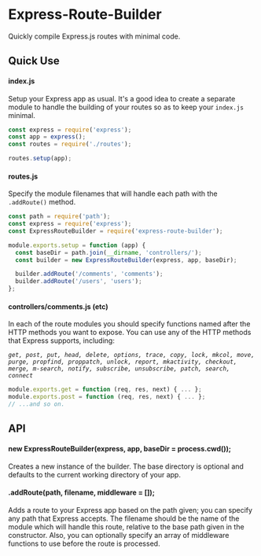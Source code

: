 # Express-Route-Builder
Quickly compile Express.js routes with minimal code.

## Quick Use

#### index.js
Setup your Express app as usual. It's a good idea to create a separate module to handle the building of your routes so as to keep your `index.js` minimal.

```javascript
const express = require('express');
const app = express();
const routes = require('./routes');

routes.setup(app);
```

#### routes.js
Specify the module filenames that will handle each path with the `.addRoute()` method.

```javascript
const path = require('path');
const express = require('express');
const ExpressRouteBuilder = require('express-route-builder');

module.exports.setup = function (app) {
  const baseDir = path.join(__dirname, 'controllers/');
  const builder = new ExpressRouteBuilder(express, app, baseDir);

  builder.addRoute('/comments', 'comments');
  builder.addRoute('/users', 'users');
};
```

#### controllers/comments.js (etc)
In each of the route modules you should specify functions named after the HTTP methods you want to expose. You can use any of the HTTP methods that Express supports, including:

_`get, post, put, head, delete, options, trace, copy, lock, mkcol, move, purge, propfind, proppatch, unlock, report, mkactivity, checkout, merge, m-search, notify, subscribe, unsubscribe, patch, search, connect`_

```javascript
module.exports.get = function (req, res, next) { ... };
module.exports.post = function (req, res, next) { ... };
// ...and so on.

```

## API

#### new ExpressRouteBuilder(express, app, baseDir = process.cwd());
Creates a new instance of the builder. The base directory is optional and defaults to the current working directory of your app.

#### .addRoute(path, filename, middleware = []);
Adds a route to your Express app based on the path given; you can specify any path that Express accepts. The filename should be the name of the module which will handle this route, relative to the base path given in the constructor. Also, you can optionally specify an array of middleware functions to use before the route is processed.
